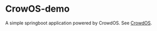 # CrowOS-demo
A simple springboot application powered by CrowdOS. 
See [CrowdOS](https://github.com/loyx/CrowdOS).
